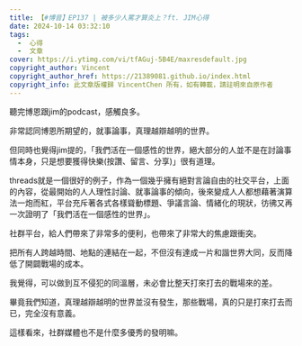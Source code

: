 ```yaml
---
title: 【#博音】EP137 | 被多少人罵才算炎上？ft. JIM心得
date: 2024-10-14 03:32:10
tags: 
  -  心得
  -  文章
cover: https://i.ytimg.com/vi/tfAGuj-5B4E/maxresdefault.jpg
copyright_author: Vincent
copyright_author_href: https://21389081.github.io/index.html
copyright_info: 此文章版權歸 VincentChen 所有，如有轉載，請註明來自原作者
---
```

聽完博恩跟jim的podcast，感觸良多。

非常認同博恩所期望的，就事論事，真理越辯越明的世界。

但同時也覺得jim提的，「我們活在一個感性的世界，絕大部分的人並不是在討論事情本身，只是想要獲得快樂(按讚、留言、分享)」很有道理。

threads就是一個很好的例子，作為一個幾乎擁有絕對言論自由的社交平台，上面的內容，從最開始的人人理性討論、就事論事的傾向，後來變成人人都想藉著演算法一炮而紅，平台充斥著各式各樣聳動標題、爭議言論、情緒化的現狀，彷彿又再一次證明了「我們活在一個感性的世界」。

社群平台，給人們帶來了非常多的便利，也帶來了非常大的焦慮跟衝突。

把所有人跨越時間、地點的連結在一起，不但沒有達成一片和諧世界大同，反而降低了開闢戰場的成本。

我覺得，可以做到互不侵犯的同溫層，未必會比整天打來打去的戰場來的差。

畢竟我們知道，真理越辯越明的世界並沒有發生，那些戰場，真的只是打來打去而已，完全沒有意義。

這樣看來，社群媒體也不是什麼多優秀的發明嘛。